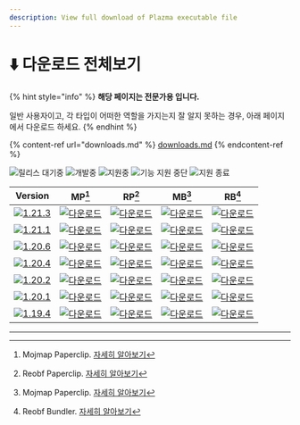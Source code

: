 ```yaml
---
description: View full download of Plazma executable file
---
```


# ⬇️ 다운로드 전체보기

{% hint style="info" %}
**해당 페이지는 전문가용 입니다.**

일반 사용자이고, 각 타입이 어떠한 역할을 가지는지 잘 알지 못하는 경우, 아래 페이지에서 다운로드 하세요.
{% endhint %}

{% content-ref url="downloads.md" %}
[downloads.md](downloads.md)
{% endcontent-ref %}

![릴리스 대기중](https://badge.plazmamc.org/0/%EB%A6%B4%EB%A6%AC%EC%8A%A4%20%EB%8C%80%EA%B8%B0%EC%A4%91) ![개발중](https://badge.plazmamc.org/1/%EA%B0%9C%EB%B0%9C%EC%A4%91) ![지원중](https://badge.plazmamc.org/2/%EC%A7%80%EC%9B%90%EC%A4%91) ![기능 지원 중단](https://badge.plazmamc.org/6/%EA%B8%B0%EB%8A%A5%20%EC%A7%80%EC%9B%90%20%EC%A4%91%EB%8B%A8) ![지원 종료](https://badge.plazmamc.org/4/%EC%A7%80%EC%9B%90%20%EC%A2%85%EB%A3%8C)

|                                      Version                                      |                                                     MP[^1]                                                     |                                                     RP[^2]                                                     |                                                     MB[^3]                                                     |                                                     RB[^4]                                                     |
| :-------------------------------------------------------------------------------: | :------------------------------------------------------------------------------------------------------------: | :------------------------------------------------------------------------------------------------------------: | :------------------------------------------------------------------------------------------------------------: | :------------------------------------------------------------------------------------------------------------: |
| [![1.21.3](https://badge.plazmamc.org/1/1.21.3)](https://git.plazmamc.org/1.21.3) | [![다운로드](https://badge.plazmamc.org/1/%EB%8B%A4%EC%9A%B4%EB%A1%9C%EB%93%9C)](https://dl.plazmamc.org/1.21.3/0) | [![다운로드](https://badge.plazmamc.org/1/%EB%8B%A4%EC%9A%B4%EB%A1%9C%EB%93%9C)](https://dl.plazmamc.org/1.21.3/1) | [![다운로드](https://badge.plazmamc.org/1/%EB%8B%A4%EC%9A%B4%EB%A1%9C%EB%93%9C)](https://dl.plazmamc.org/1.21.3/2) | [![다운로드](https://badge.plazmamc.org/1/%EB%8B%A4%EC%9A%B4%EB%A1%9C%EB%93%9C)](https://dl.plazmamc.org/1.21.3/3) |
| [![1.21.1](https://badge.plazmamc.org/6/1.21.1)](https://git.plazmamc.org/1.21.1) | [![다운로드](https://badge.plazmamc.org/1/%EB%8B%A4%EC%9A%B4%EB%A1%9C%EB%93%9C)](https://dl.plazmamc.org/1.21.1/0) | [![다운로드](https://badge.plazmamc.org/1/%EB%8B%A4%EC%9A%B4%EB%A1%9C%EB%93%9C)](https://dl.plazmamc.org/1.21.1/1) | [![다운로드](https://badge.plazmamc.org/1/%EB%8B%A4%EC%9A%B4%EB%A1%9C%EB%93%9C)](https://dl.plazmamc.org/1.21.1/2) | [![다운로드](https://badge.plazmamc.org/1/%EB%8B%A4%EC%9A%B4%EB%A1%9C%EB%93%9C)](https://dl.plazmamc.org/1.21.1/3) |
| [![1.20.6](https://badge.plazmamc.org/2/1.20.6)](https://git.plazmamc.org/1.20.6) | [![다운로드](https://badge.plazmamc.org/1/%EB%8B%A4%EC%9A%B4%EB%A1%9C%EB%93%9C)](https://dl.plazmamc.org/1.20.6/0) | [![다운로드](https://badge.plazmamc.org/1/%EB%8B%A4%EC%9A%B4%EB%A1%9C%EB%93%9C)](https://dl.plazmamc.org/1.20.6/1) | [![다운로드](https://badge.plazmamc.org/1/%EB%8B%A4%EC%9A%B4%EB%A1%9C%EB%93%9C)](https://dl.plazmamc.org/1.20.6/2) | [![다운로드](https://badge.plazmamc.org/1/%EB%8B%A4%EC%9A%B4%EB%A1%9C%EB%93%9C)](https://dl.plazmamc.org/1.20.6/3) |
| [![1.20.4](https://badge.plazmamc.org/6/1.20.4)](https://git.plazmamc.org/1.20.4) | [![다운로드](https://badge.plazmamc.org/1/%EB%8B%A4%EC%9A%B4%EB%A1%9C%EB%93%9C)](https://dl.plazmamc.org/1.20.4/0) | [![다운로드](https://badge.plazmamc.org/1/%EB%8B%A4%EC%9A%B4%EB%A1%9C%EB%93%9C)](https://dl.plazmamc.org/1.20.4/1) | [![다운로드](https://badge.plazmamc.org/1/%EB%8B%A4%EC%9A%B4%EB%A1%9C%EB%93%9C)](https://dl.plazmamc.org/1.20.4/2) | [![다운로드](https://badge.plazmamc.org/1/%EB%8B%A4%EC%9A%B4%EB%A1%9C%EB%93%9C)](https://dl.plazmamc.org/1.20.4/3) |
| [![1.20.2](https://badge.plazmamc.org/4/1.20.2)](https://git.plazmamc.org/1.20.2) | [![다운로드](https://badge.plazmamc.org/1/%EB%8B%A4%EC%9A%B4%EB%A1%9C%EB%93%9C)](https://dl.plazmamc.org/1.20.2/0) | [![다운로드](https://badge.plazmamc.org/1/%EB%8B%A4%EC%9A%B4%EB%A1%9C%EB%93%9C)](https://dl.plazmamc.org/1.20.2/1) | [![다운로드](https://badge.plazmamc.org/1/%EB%8B%A4%EC%9A%B4%EB%A1%9C%EB%93%9C)](https://dl.plazmamc.org/1.20.2/2) | [![다운로드](https://badge.plazmamc.org/1/%EB%8B%A4%EC%9A%B4%EB%A1%9C%EB%93%9C)](https://dl.plazmamc.org/1.20.2/3) |
| [![1.20.1](https://badge.plazmamc.org/4/1.20.1)](https://git.plazmamc.org/1.20.1) | [![다운로드](https://badge.plazmamc.org/1/%EB%8B%A4%EC%9A%B4%EB%A1%9C%EB%93%9C)](https://dl.plazmamc.org/1.20.1/0) | [![다운로드](https://badge.plazmamc.org/1/%EB%8B%A4%EC%9A%B4%EB%A1%9C%EB%93%9C)](https://dl.plazmamc.org/1.20.1/1) | [![다운로드](https://badge.plazmamc.org/1/%EB%8B%A4%EC%9A%B4%EB%A1%9C%EB%93%9C)](https://dl.plazmamc.org/1.20.1/2) | [![다운로드](https://badge.plazmamc.org/1/%EB%8B%A4%EC%9A%B4%EB%A1%9C%EB%93%9C)](https://dl.plazmamc.org/1.20.1/3) |
| [![1.19.4](https://badge.plazmamc.org/4/1.19.4)](https://git.plazmamc.org/1.19.4) | [![다운로드](https://badge.plazmamc.org/1/%EB%8B%A4%EC%9A%B4%EB%A1%9C%EB%93%9C)](https://dl.plazmamc.org/1.19.4/0) | [![다운로드](https://badge.plazmamc.org/1/%EB%8B%A4%EC%9A%B4%EB%A1%9C%EB%93%9C)](https://dl.plazmamc.org/1.19.4/1) | [![다운로드](https://badge.plazmamc.org/1/%EB%8B%A4%EC%9A%B4%EB%A1%9C%EB%93%9C)](https://dl.plazmamc.org/1.19.4/2) | [![다운로드](https://badge.plazmamc.org/1/%EB%8B%A4%EC%9A%B4%EB%A1%9C%EB%93%9C)](https://dl.plazmamc.org/1.19.4/3) |

***

[^1]: Mojmap Paperclip. [자세히 알아보기](../administration/getting-started/#id-2)

[^2]: Reobf Paperclip. [자세히 알아보기](../administration/getting-started/#id-2)

[^3]: Mojmap Paperclip. [자세히 알아보기](../administration/getting-started/#id-2)

[^4]: Reobf Bundler. [자세히 알아보기](../administration/getting-started/#id-2)
